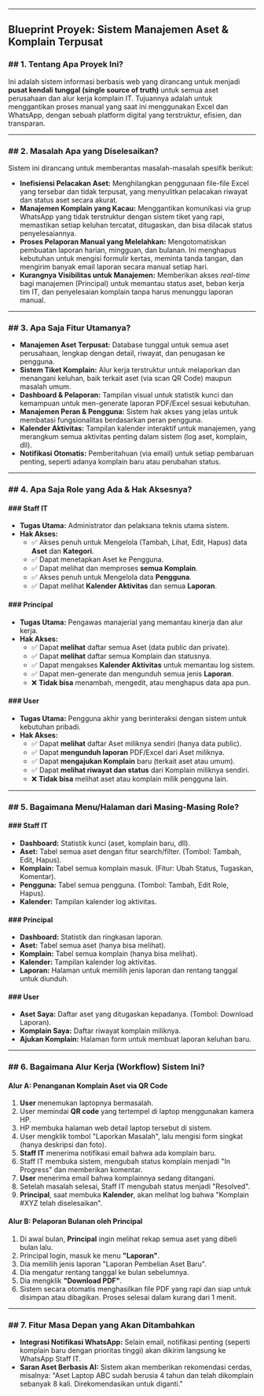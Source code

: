 ***
## **Blueprint Proyek: Sistem Manajemen Aset & Komplain Terpusat**

### ## 1. Tentang Apa Proyek Ini?

Ini adalah sistem informasi berbasis web yang dirancang untuk menjadi **pusat kendali tunggal (single source of truth)** untuk semua aset perusahaan dan alur kerja komplain IT. Tujuannya adalah untuk menggantikan proses manual yang saat ini menggunakan Excel dan WhatsApp, dengan sebuah platform digital yang terstruktur, efisien, dan transparan.

---
### ## 2. Masalah Apa yang Diselesaikan?

Sistem ini dirancang untuk memberantas masalah-masalah spesifik berikut:
* **Inefisiensi Pelacakan Aset:** Menghilangkan penggunaan file-file Excel yang tersebar dan tidak terpusat, yang menyulitkan pelacakan riwayat dan status aset secara akurat.
* **Manajemen Komplain yang Kacau:** Menggantikan komunikasi via grup WhatsApp yang tidak terstruktur dengan sistem tiket yang rapi, memastikan setiap keluhan tercatat, ditugaskan, dan bisa dilacak status penyelesaiannya.
* **Proses Pelaporan Manual yang Melelahkan:** Mengotomatiskan pembuatan laporan harian, mingguan, dan bulanan. Ini menghapus kebutuhan untuk mengisi formulir kertas, meminta tanda tangan, dan mengirim banyak email laporan secara manual setiap hari.
* **Kurangnya Visibilitas untuk Manajemen:** Memberikan akses *real-time* bagi manajemen (Principal) untuk memantau status aset, beban kerja tim IT, dan penyelesaian komplain tanpa harus menunggu laporan manual.

---
### ## 3. Apa Saja Fitur Utamanya?

* **Manajemen Aset Terpusat:** Database tunggal untuk semua aset perusahaan, lengkap dengan detail, riwayat, dan penugasan ke pengguna.
* **Sistem Tiket Komplain:** Alur kerja terstruktur untuk melaporkan dan menangani keluhan, baik terkait aset (via scan QR Code) maupun masalah umum.
* **Dashboard & Pelaporan:** Tampilan visual untuk statistik kunci dan kemampuan untuk men-generate laporan PDF/Excel sesuai kebutuhan.
* **Manajemen Peran & Pengguna:** Sistem hak akses yang jelas untuk membatasi fungsionalitas berdasarkan peran pengguna.
* **Kalender Aktivitas:** Tampilan kalender interaktif untuk manajemen, yang merangkum semua aktivitas penting dalam sistem (log aset, komplain, dll).
* **Notifikasi Otomatis:** Pemberitahuan (via email) untuk setiap pembaruan penting, seperti adanya komplain baru atau perubahan status.

---
### ## 4. Apa Saja Role yang Ada & Hak Aksesnya?

#### ### Staff IT
* **Tugas Utama:** Administrator dan pelaksana teknis utama sistem.
* **Hak Akses:**
    * ✅ Akses penuh untuk Mengelola (Tambah, Lihat, Edit, Hapus) data **Aset** dan **Kategori**.
    * ✅ Dapat menetapkan Aset ke Pengguna.
    * ✅ Dapat melihat dan memproses **semua Komplain**.
    * ✅ Akses penuh untuk Mengelola data **Pengguna**.
    * ✅ Dapat melihat **Kalender Aktivitas** dan semua **Laporan**.

#### ### Principal
* **Tugas Utama:** Pengawas manajerial yang memantau kinerja dan alur kerja.
* **Hak Akses:**
    * ✅ Dapat **melihat** daftar semua Aset (data public dan private).
    * ✅ Dapat **melihat** daftar semua Komplain dan statusnya.
    * ✅ Dapat mengakses **Kalender Aktivitas** untuk memantau log sistem.
    * ✅ Dapat men-generate dan mengunduh semua jenis **Laporan**.
    * ❌ **Tidak bisa** menambah, mengedit, atau menghapus data apa pun.

#### ### User
* **Tugas Utama:** Pengguna akhir yang berinteraksi dengan sistem untuk kebutuhan pribadi.
* **Hak Akses:**
    * ✅ Dapat **melihat** daftar Aset miliknya sendiri (hanya data public).
    * ✅ Dapat **mengunduh laporan** PDF/Excel dari Aset miliknya.
    * ✅ Dapat **mengajukan Komplain** baru (terkait aset atau umum).
    * ✅ Dapat **melihat riwayat dan status** dari Komplain miliknya sendiri.
    * ❌ **Tidak bisa** melihat aset atau komplain milik pengguna lain.

---
### ## 5. Bagaimana Menu/Halaman dari Masing-Masing Role?

#### ### Staff IT
* **Dashboard:** Statistik kunci (aset, komplain baru, dll).
* **Aset:** Tabel semua aset dengan fitur search/filter. (Tombol: Tambah, Edit, Hapus).
* **Komplain:** Tabel semua komplain masuk. (Fitur: Ubah Status, Tugaskan, Komentar).
* **Pengguna:** Tabel semua pengguna. (Tombol: Tambah, Edit Role, Hapus).
* **Kalender:** Tampilan kalender log aktivitas.

#### ### Principal
* **Dashboard:** Statistik dan ringkasan laporan.
* **Aset:** Tabel semua aset (hanya bisa melihat).
* **Komplain:** Tabel semua komplain (hanya bisa melihat).
* **Kalender:** Tampilan kalender log aktivitas.
* **Laporan:** Halaman untuk memilih jenis laporan dan rentang tanggal untuk diunduh.

#### ### User
* **Aset Saya:** Daftar aset yang ditugaskan kepadanya. (Tombol: Download Laporan).
* **Komplain Saya:** Daftar riwayat komplain miliknya.
* **Ajukan Komplain:** Halaman form untuk membuat laporan keluhan baru.

---
### ## 6. Bagaimana Alur Kerja (Workflow) Sistem Ini?

#### **Alur A: Penanganan Komplain Aset via QR Code**
1.  **User** menemukan laptopnya bermasalah.
2.  User memindai **QR code** yang tertempel di laptop menggunakan kamera HP.
3.  HP membuka halaman web detail laptop tersebut di sistem.
4.  User mengklik tombol "Laporkan Masalah", lalu mengisi form singkat (hanya deskripsi dan foto).
5.  **Staff IT** menerima notifikasi email bahwa ada komplain baru.
6.  Staff IT membuka sistem, mengubah status komplain menjadi "In Progress" dan memberikan komentar.
7.  **User** menerima email bahwa komplainnya sedang ditangani.
8.  Setelah masalah selesai, Staff IT mengubah status menjadi "Resolved".
9.  **Principal**, saat membuka **Kalender**, akan melihat log bahwa "Komplain #XYZ telah diselesaikan".

#### **Alur B: Pelaporan Bulanan oleh Principal**
1.  Di awal bulan, **Principal** ingin melihat rekap semua aset yang dibeli bulan lalu.
2.  Principal login, masuk ke menu **"Laporan"**.
3.  Dia memilih jenis laporan "Laporan Pembelian Aset Baru".
4.  Dia mengatur rentang tanggal ke bulan sebelumnya.
5.  Dia mengklik **"Download PDF"**.
6.  Sistem secara otomatis menghasilkan file PDF yang rapi dan siap untuk disimpan atau dibagikan. Proses selesai dalam kurang dari 1 menit.

---
### ## 7. Fitur Masa Depan yang Akan Ditambahkan

* **Integrasi Notifikasi WhatsApp:** Selain email, notifikasi penting (seperti komplain baru dengan prioritas tinggi) akan dikirim langsung ke WhatsApp Staff IT.
* **Saran Aset Berbasis AI:** Sistem akan memberikan rekomendasi cerdas, misalnya: "Aset Laptop ABC sudah berusia 4 tahun dan telah dikomplain sebanyak 8 kali. Direkomendasikan untuk diganti."